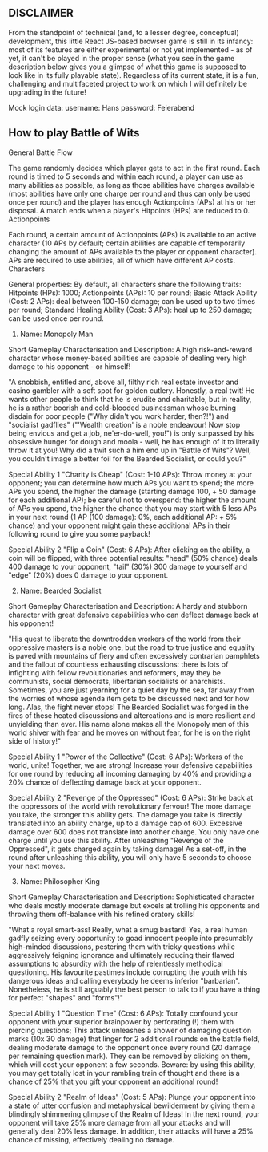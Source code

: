 ## DISCLAIMER

From the standpoint of technical (and, to a lesser degree, conceptual) development, this little React JS-based browser game is still in its infancy: most of its features are either experimental or not yet implemented - as of yet, it can't be played in the proper sense (what you see in the game description below gives you a glimpse of what this game is supposed to look like in its fully playable state). Regardless of its current state, it is a fun, challenging and multifaceted project to work on which I will definitely be upgrading in the future!

Mock login data:
username: Hans
password: Feierabend

## How to play Battle of Wits

General Battle Flow

The game randomly decides which player gets to act in the first round. Each round is timed to 5 seconds and within each round, a player can use as many abilities as possible, as long as those abilities have charges available (most abilities have only one charge per round and thus can only be used once per round) and the player has enough Actionpoints (APs) at his or her disposal. A match ends when a player's Hitpoints (HPs) are reduced to 0.
Actionpoints

Each round, a certain amount of Actionpoints (APs) is available to an active character (10 APs by default; certain abilities are capable of temporarily changing the amount of APs available to the player or opponent character). APs are required to use abilities, all of which have different AP costs.
Characters

General properties: By default, all characters share the following traits: Hitpoints (HPs): 1000; Actionpoints (APs): 10 per round; Basic Attack Ability (Cost: 2 APs): deal between 100-150 damage; can be used up to two times per round; Standard Healing Ability (Cost: 3 APs): heal up to 250 damage; can be used once per round.

1. Name: Monopoly Man

Short Gameplay Characterisation and Description: A high risk-and-reward character whose money-based abilities are capable of dealing very high damage to his opponent - or himself!

"A snobbish, entitled and, above all, filthy rich real estate investor and casino gambler with a soft spot for golden cutlery. Honestly, a real twit! He wants other people to think that he is erudite and charitable, but in reality, he is a rather boorish and cold-blooded businessman whose burning disdain for poor people ("Why didn't you work harder, then?!") and "socialist gadflies" ("'Wealth creation' is a noble endeavour! Now stop being envious and get a job, ne'er-do-well, you!") is only surpassed by his obsessive hunger for dough and moola - well, he has enough of it to literally throw it at you! Why did a twit such a him end up in "Battle of Wits"? Well, you couldn't image a better foil for the Bearded Socialist, or could you?"

Special Ability 1 "Charity is Cheap" (Cost: 1-10 APs): Throw money at your opponent; you can determine how much APs you want to spend; the more APs you spend, the higher the damage (starting damage 100, + 50 damage for each additional AP); be careful not to overspend: the higher the amount of APs you spend, the higher the chance that you may start with 5 less APs in your next round (1 AP (100 damage): 0%, each additional AP: + 5% chance) and your opponent might gain these additional APs in their following round to give you some payback!

Special Ability 2 "Flip a Coin" (Cost: 6 APs): After clicking on the ability, a coin will be flipped, with three potential results: "head" (50% chance) deals 400 damage to your opponent, "tail" (30%) 300 damage to yourself and "edge" (20%) does 0 damage to your opponent.

2. Name: Bearded Socialist

Short Gameplay Characterisation and Description: A hardy and stubborn character with great defensive capabilities who can deflect damage back at his opponent!

"His quest to liberate the downtrodden workers of the world from their oppressive masters is a noble one, but the road to true justice and equality is paved with mountains of fiery and often excessively contrarian pamphlets and the fallout of countless exhausting discussions: there is lots of infighting with fellow revolutionaries and reformers, may they be communists, social democrats, libertarian socialists or anarchists. Sometimes, you are just yearning for a quiet day by the sea, far away from the worries of whose agenda item gets to be discussed next and for how long. Alas, the fight never stops! The Bearded Socialist was forged in the fires of these heated discussions and altercations and is more resilient and unyielding than ever. His name alone makes all the Monopoly men of this world shiver with fear and he moves on without fear, for he is on the right side of history!"

Special Ability 1 "Power of the Collective" (Cost: 6 APs): Workers of the world, unite! Together, we are strong! Increase your defensive capabilities for one round by reducing all incoming damaging by 40% and providing a 20% chance of deflecting damage back at your opponent.

Special Ability 2 "Revenge of the Oppressed" (Cost: 6 APs): Strike back at the oppressors of the world with revolutionary fervour! The more damage you take, the stronger this ability gets. The damage you take is directly translated into an ability charge, up to a damage cap of 600. Excessive damage over 600 does not translate into another charge. You only have one charge until you use this ability. After unleashing "Revenge of the Oppressed", it gets charged again by taking damage! As a set-off, in the round after unleashing this ability, you will only have 5 seconds to choose your next moves.

3. Name: Philosopher King

Short Gameplay Characterisation and Description: Sophisticated character who deals mostly moderate damage but excels at trolling his opponents and throwing them off-balance with his refined oratory skills!

"What a royal smart-ass! Really, what a smug bastard! Yes, a real human gadfly seizing every opportunity to goad innocent people into presumably high-minded discussions, pestering them with tricky questions while aggressively feigning ignorance and ultimately reducing their flawed assumptions to absurdity with the help of relentlessly methodical questioning. His favourite pastimes include corrupting the youth with his dangerous ideas and calling everybody he deems inferior "barbarian". Nonetheless, he is still arguably the best person to talk to if you have a thing for perfect "shapes" and "forms"!"

Special Ability 1 "Question Time" (Cost: 6 APs): Totally confound your opponent with your superior brainpower by perforating (!) them with piercing questions; This attack unleashes a shower of damaging question marks (10x 30 damage) that linger for 2 additional rounds on the battle field, dealing moderate damage to the opponent once every round (20 damage per remaining question mark). They can be removed by clicking on them, which will cost your opponent a few seconds. Beware: by using this ability, you may get totally lost in your rambling train of thought and there is a chance of 25% that you gift your opponent an additional round!

Special Ability 2 "Realm of Ideas" (Cost: 5 APs): Plunge your opponent into a state of utter confusion and metaphysical bewilderment by giving them a blindingly shimmering glimpse of the Realm of Ideas! In the next round, your opponent will take 25% more damage from all your attacks and will generally deal 20% less damage. In addition, their attacks will have a 25% chance of missing, effectively dealing no damage.

